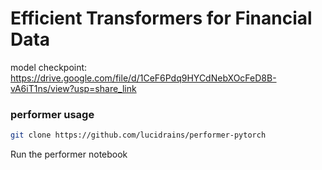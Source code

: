 # Efficient Transformers for Financial Data

model checkpoint: https://drive.google.com/file/d/1CeF6Pdq9HYCdNebXOcFeD8B-vA6iT1ns/view?usp=share_link

### performer usage

```bash
git clone https://github.com/lucidrains/performer-pytorch
```
Run the performer notebook
